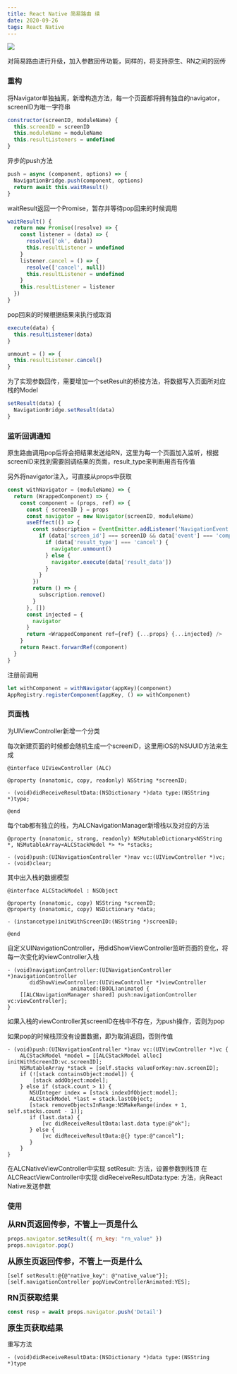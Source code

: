```yaml
---
title: React Native 简易路由 续
date: 2020-09-26
tags: React Native
---
```


<img src="/images/2020/reactNativeRouter2/cover.jpg">

对简易路由进行升级，加入参数回传功能，同样的，将支持原生、RN之间的回传

### 重构

将Navigator单独抽离，新增构造方法，每一个页面都将拥有独自的navigator，screenID为唯一字符串

```javascript
constructor(screenID, moduleName) {
  this.screenID = screenID
  this.moduleName = moduleName
  this.resultListeners = undefined
}
```

异步的push方法

```javascript
push = async (component, options) => {
  NavigationBridge.push(component, options)
  return await this.waitResult()
}
```

waitResult返回一个Promise，暂存并等待pop回来的时候调用

```javascript
waitResult() {
  return new Promise((resolve) => {
    const listener = (data) => {
      resolve(['ok', data])
      this.resultListener = undefined
    }
    listener.cancel = () => {
      resolve(['cancel', null])
      this.resultListener = undefined
    }
    this.resultListener = listener
  })
}
```

pop回来的时候根据结果来执行或取消

```javascript
execute(data) {
  this.resultListener(data)
}

unmount = () => {
  this.resultListener.cancel()
}
```

为了实现参数回传，需要增加一个setResult的桥接方法，将数据写入页面所对应栈的Model

```javascript
setResult(data) {
  NavigationBridge.setResult(data)
}
```

### 监听回调通知

原生路由调用pop后将会把结果发送给RN，这里为每一个页面加入监听，根据screenID来找到需要回调结果的页面，result_type来判断用否有传值

另外将navigator注入，可直接从props中获取

```javascript
const withNavigator = (moduleName) => {
  return (WrappedComponent) => {
    const component = (props, ref) => {
      const { screenID } = props
      const navigator = new Navigator(screenID, moduleName)
      useEffect(() => {
        const subscription = EventEmitter.addListener('NavigationEvent', (data) => {
          if (data['screen_id'] === screenID && data['event'] === 'component_result') {
            if (data['result_type'] === 'cancel') {
              navigator.unmount()
            } else {
              navigator.execute(data['result_data'])
            }
          }
        })
        return () => {
          subscription.remove()
        }
      }, [])
      const injected = {
        navigator
      }
      return <WrappedComponent ref={ref} {...props} {...injected} />
    }
    return React.forwardRef(component)
  }
}
```

注册前调用

```javascript
let withComponent = withNavigator(appKey)(component)
AppRegistry.registerComponent(appKey, () => withComponent)
```

### 页面栈

为UIViewController新增一个分类

每次新建页面的时候都会随机生成一个screenID，这里用iOS的NSUUID方法来生成

```objc
@interface UIViewController (ALC)

@property (nonatomic, copy, readonly) NSString *screenID;

- (void)didReceiveResultData:(NSDictionary *)data type:(NSString *)type;

@end
```

每个tab都有独立的栈，为ALCNavigationManager新增栈以及对应的方法

```objc
@property (nonatomic, strong, readonly) NSMutableDictionary<NSString *, NSMutableArray<ALCStackModel *> *> *stacks;

- (void)push:(UINavigationController *)nav vc:(UIViewController *)vc;
- (void)clear;
```

其中出入栈的数据模型

```objc
@interface ALCStackModel : NSObject

@property (nonatomic, copy) NSString *screenID;
@property (nonatomic, copy) NSDictionary *data;

- (instancetype)initWithScreenID:(NSString *)screenID;

@end
```

自定义UINavigationController，用didShowViewController监听页面的变化，将每一次变化的viewController入栈

```objc
- (void)navigationController:(UINavigationController *)navigationController
       didShowViewController:(UIViewController *)viewController
                    animated:(BOOL)animated {
    [[ALCNavigationManager shared] push:navigationController vc:viewController];
}
```

如果入栈的viewController其screenID在栈中不存在，为push操作，否则为pop

如果pop的时候栈顶没有设置数据，即为取消返回，否则传值

```objc
- (void)push:(UINavigationController *)nav vc:(UIViewController *)vc {
    ALCStackModel *model = [[ALCStackModel alloc] initWithScreenID:vc.screenID];
    NSMutableArray *stack = [self.stacks valueForKey:nav.screenID];
    if (![stack containsObject:model]) {
        [stack addObject:model];
    } else if (stack.count > 1) {
       NSUInteger index = [stack indexOfObject:model];
       ALCStackModel *last = stack.lastObject;
       [stack removeObjectsInRange:NSMakeRange(index + 1, self.stacks.count - 1)];
       if (last.data) {
           [vc didReceiveResultData:last.data type:@"ok"];
       } else {
           [vc didReceiveResultData:@{} type:@"cancel"];
       }
    }
}
```

在ALCNativeViewController中实现 setResult: 方法，设置参数到栈顶
在ALCReactViewController中实现 didReceiveResultData:type: 方法，向React Native发送参数

### 使用

<font size=4>**从RN页返回传参，不管上一页是什么**</font>

```javascript
props.navigator.setResult({ rn_key: "rn_value" })
props.navigator.pop()
```

<font size=4>**从原生页返回传参，不管上一页是什么**</font>

```objc
[self setResult:@{@"native_key": @"native_value"}];
[self.navigationController popViewControllerAnimated:YES];
```

<font size=4>**RN页获取结果**</font>

```javascript
const resp = await props.navigator.push('Detail')
```

<font size=4>**原生页获取结果**</font>

重写方法

```objc
- (void)didReceiveResultData:(NSDictionary *)data type:(NSString *)type
```
